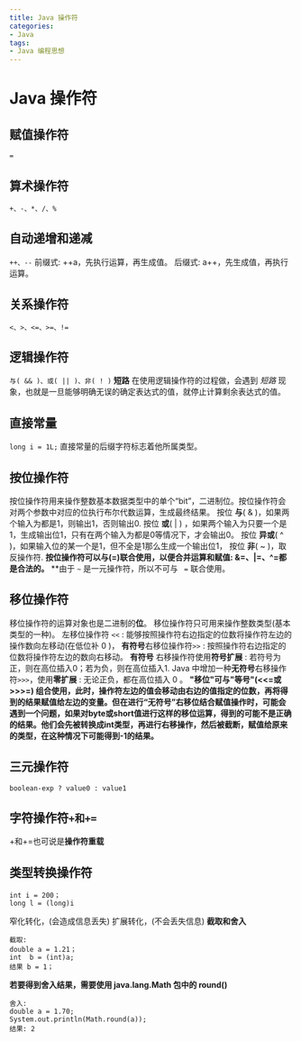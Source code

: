 ```yaml
---
title: Java 操作符
categories:
- Java
tags:
- Java 编程思想
---
```


# Java 操作符
## 赋值操作符
`=`
## 算术操作符
`+、-、*、/、%`
##  自动递增和递减
`++、--`
前缀式: ++a，先执行运算，再生成值。
后缀式: a++，先生成值，再执行运算。
## 关系操作符
`<、>、<=、>=、!=`
## 逻辑操作符
`与( && )、或( || )、非( ! )`
**短路**
在使用逻辑操作符的过程做，会遇到 *短路* 现象，也就是一旦能够明确无误的确定表达式的值，就停止计算剩余表达式的值。
## 直接常量
`long i = 1L;`
直接常量的后缀字符标志着他所属类型。
## 按位操作符
按位操作符用来操作整数基本数据类型中的单个“bit”，二进制位。按位操作符会对两个参数中对应的位执行布尔代数运算，生成最终结果。
按位 **与**( & )，如果两个输入为都是1，则输出1，否则输出0.
按位 **或**( | ) ，如果两个输入为只要一个是1，生成输出位1，只有在两个输入为都是0等情况下，才会输出0。
按位 **异或**( ^ )，如果输入位的某一个是1，但不全是1那么生成一个输出位1，
按位  **非**( ~ )，取反操作符.
**按位操作符可以与(=)联合使用，以便合并运算和赋值: &=、|=、^=都是合法的。**
**由于 `~` 是一元操作符，所以不可与 ` =` 联合使用。

## 移位操作符
移位操作符的运算对象也是二进制的**位**。
移位操作符只可用来操作整数类型(基本类型的一种)。
左移位操作符 `<<`  : 能够按照操作符右边指定的位数将操作符左边的操作数向左移动(在低位补 0 )，
**有符号**右移位操作符`>>` : 按照操作符右边指定的位数将操作符左边的数向右移动。
**有符号** 右移操作符使用**符号扩展** : 若符号为正，则在高位插入0；若为负，则在高位插入1.
Java 中增加一种**无符号**右移操作符`>>>`，使用**零扩展** : 无论正负，都在高位插入 0 。
**"移位"可与"等号"(<<=或>>>=) 组合使用，此时，操作符左边的值会移动由右边的值指定的位数，再将得到的结果赋值给左边的变量。但在进行“无符号”右移位结合赋值操作时，可能会遇到一个问题，如果对byte或short值进行这样的移位运算，得到的可能不是正确的结果。他们会先被转换成int类型，再进行右移操作，然后被截断，赋值给原来的类型，在这种情况下可能得到-1的结果。**

## 三元操作符
`boolean-exp ? value0 : value1`

## 字符操作符`+和+=`
+和+=也可说是**操作符重载**

## 类型转换操作符
```
int i = 200；
long l = (long)i
```
窄化转化，(会造成信息丢失)
扩展转化，(不会丢失信息)
**截取和舍入**

```
截取:
double a = 1.21；
int  b = (int)a;
结果 b = 1；
```
**若要得到舍入结果，需要使用 java.lang.Math 包中的 round()**
```
舍入:
double a = 1.70;
System.out.println(Math.round(a));
结果: 2
```



